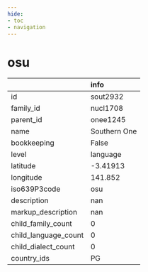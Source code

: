 ```yaml
---
hide:
- toc
- navigation
---
```

# osu
|                      | info         |
|:---------------------|:-------------|
| id                   | sout2932     |
| family_id            | nucl1708     |
| parent_id            | onee1245     |
| name                 | Southern One |
| bookkeeping          | False        |
| level                | language     |
| latitude             | -3.41913     |
| longitude            | 141.852      |
| iso639P3code         | osu          |
| description          | nan          |
| markup_description   | nan          |
| child_family_count   | 0            |
| child_language_count | 0            |
| child_dialect_count  | 0            |
| country_ids          | PG           |